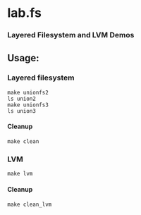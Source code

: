 # lab.fs
### Layered Filesystem and LVM Demos

## Usage:

### Layered filesystem
```
make unionfs2
ls union2
make unionfs3
ls union3
```

#### Cleanup
```
make clean
```

### LVM
```
make lvm
```

#### Cleanup
```
make clean_lvm
```

